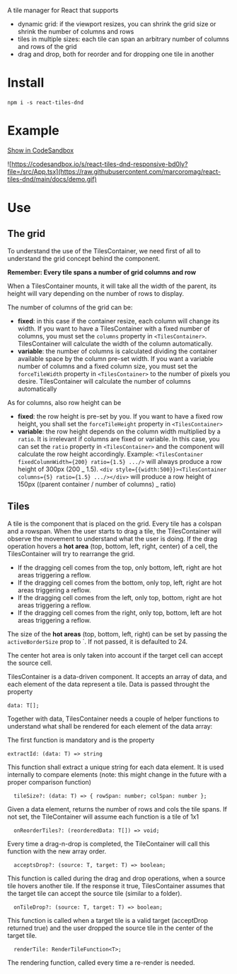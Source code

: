A tile manager for React that supports

- dynamic grid: if the viewport resizes, you can shrink the grid size or shrink the number of columns and rows
- tiles in multiple sizes: each tile can span an arbitrary number of columns and rows of the grid
- drag and drop, both for reorder and for dropping one tile in another

# Install

```
npm i -s react-tiles-dnd
```

# Example

[Show in CodeSandbox](https://codesandbox.io/s/react-tiles-dnd-responsive-bd0ly?file=/src/App.tsx)

![https://codesandbox.io/s/react-tiles-dnd-responsive-bd0ly?file=/src/App.tsx](https://raw.githubusercontent.com/marcoromag/react-tiles-dnd/main/docs/demo.gif)

# Use

## The grid

To understand the use of the TilesContainer, we need first of all to understand the grid concept behind the component.

**Remember: Every tile spans a number of grid columns and row**

When a TilesContainer mounts, it will take all the width of the parent, its height will vary depending on the number of rows to display.

The number of columns of the grid can be:

- **fixed**: in this case if the container resize, each column will change its width. If you want to have a TilesContainer with a fixed number of columns, you must set the `columns` property in `<TilesContainer>`. TilesContainer will calculate the width of the column automatically.
- **variable**: the number of columns is calculated dividing the container available space by the column pre-set width. If you want a variable number of columns and a fixed column size, you must set the `forceTileWidth` property in `<TilesContainer>` to the number of pixels you desire. TilesContainer will calculate the number of columns automatically

As for columns, also row height can be

- **fixed**: the row height is pre-set by you. If you want to have a fixed row height, you shall set the `forceTileHeight` property in `<TilesContainer>`
- **variable**: the row height depends on the column width multiplied by a `ratio`. It is irrelevant if columns are fixed or variable. In this case, you can set the `ratio` property in `<TilesContainer>` and the component will calculate the row height accordingly. Example: `<TilesContainer fixedColumnWidth={200} ratio={1.5} .../>` will always produce a row height of 300px (200 _ 1.5). `<div style={{width:500}}><TilesContainer columns={5} ratio={1.5} .../></div>` will produce a row height of 150px ((parent container / number of columns) _ ratio)

## Tiles

A tile is the component that is placed on the grid. Every tile has a colspan and a rowspan.
When the user starts to drag a tile, the TilesContainer will observe the movement to understand what the user is doing. If the drag operation hovers a **hot area** (top, bottom, left, right, center) of a cell, the TilesContainer will try to rearrange the grid.

- If the dragging cell comes from the top, only bottom, left, right are hot areas triggering a reflow.
- If the dragging cell comes from the bottom, only top, left, right are hot areas triggering a reflow.
- If the dragging cell comes from the left, only top, bottom, right are hot areas triggering a reflow.
- If the dragging cell comes from the right, only top, bottom, left are hot areas triggering a reflow.

The size of the **hot areas** (top, bottom, left, right) can be set by passing the `activeBorderSize` prop to <TilesContainer>`. If not passed, it is defaulted to 24.

The center hot area is only taken into account if the target cell can accept the source cell.

TilesContainer is a data-driven component. It accepts an array of data, and each element of the data represent a tile. Data is passed throught the property

```
data: T[];
```

Together with data, TilesContainer needs a couple of helper functions to understand what shall be rendered for each element of the data array:

The first function is mandatory and is the property

```
extractId: (data: T) => string
```

This function shall extract a unique string for each data element. It is used internally to compare elements (note: this might change in the future with a proper comparison function)

```
  tileSize?: (data: T) => { rowSpan: number; colSpan: number };
```

Given a data element, returns the number of rows and cols the tile spans. If not set, the TileContainer will assume each function is a tile of 1x1

```
  onReorderTiles?: (reorderedData: T[]) => void;
```

Every time a drag-n-drop is completed, the TileContainer will call this function with the new array order.

```
  acceptsDrop?: (source: T, target: T) => boolean;
```

This function is called during the drag and drop operations, when a source tile hovers another tile. If the response it true, TilesContainer assumes that the target tile can accept the source tile (similar to a folder).

```
  onTileDrop?: (source: T, target: T) => boolean;
```

This function is called when a target tile is a valid target (acceptDrop returned true) and the user dropped the source tile in the center of the target tile.

```
  renderTile: RenderTileFunction<T>;
```

The rendering function, called every time a re-render is needed.
